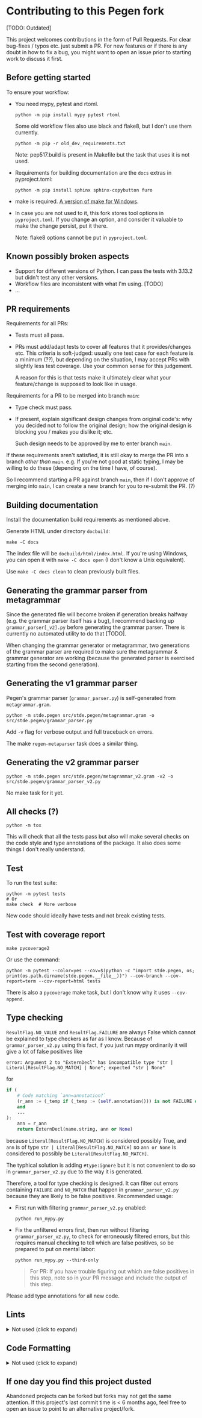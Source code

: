 # Contributing to this Pegen fork

[TODO: Outdated]

This project welcomes contributions in the form of Pull Requests.
For clear bug-fixes / typos etc. just submit a PR.
For new features or if there is any doubt in how to fix a bug, you might want
to open an issue prior to starting work to discuss it first.

## Before getting started

To ensure your workflow:

- You need mypy, pytest and rtoml.

  ```
  python -m pip install mypy pytest rtoml
  ```

  Some old workflow files also use black and flake8, but I don't use them currently.

  ```
  python -m pip -r old_dev_requirements.txt
  ```

  Note: pep517.build is present in Makefile but the task that uses it is not used.
- Requirements for building documentation are the `docs` extras in pyproject.toml:

  ```
  python -m pip install sphinx sphinx-copybutton furo
  ```
- make is required. [A version of make for Windows](https://github.com/mbuilov/gnumake-windows).
- In case you are not used to it, this fork stores tool options in `pyproject.toml`.
  If you change an option, and consider it valuable to make the change persist,
  put it there.

  Note: flake8 options cannot be put in `pyproject.toml`.

## Known possibly broken aspects
- Support for different versions of Python. I can pass the tests with 3.13.2 but didn't
  test any other versions.
- Workflow files are inconsistent with what I'm using. [TODO]
- ...

## PR requirements
Requirements for all PRs:
- Tests must all pass.
- PRs must add/adapt tests to cover all features that it provides/changes etc.
  This criteria is soft-judged: usually one test case for each feature is a minimum (??),
  but depending on the situation, I may accept PRs with slightly less test coverage.
  Use your common sense for this judgement.

  A reason for this is that tests make it ultimately clear what
  your feature/change is supposed to look like in usage.

Requirements for a PR to be merged into branch `main`:
- Type check must pass.
- If present, explain significant design changes from original code's:
  why you decided not to follow the original design;
  how the original design is blocking you / makes you dislike it; etc.

  Such design needs to be approved by me to enter branch `main`.

If these requirements aren't satisfied, it is still okay to merge
the PR into a branch *other than* `main`. e.g. If you're not good at static typing,
I may be willing to do these (depending on the time I have, of course).

So I recommend starting a PR against branch `main`, then if I don't approve of
merging into `main`, I can create a new branch for you to re-submit the PR. (?)

## Building documentation
Install the documentation build requirements as mentioned above.

Generate HTML under directory `docbuild`:

```
make -C docs
```

The index file will be `docbuild/html/index.html`. If you're using Windows,
you can open it with `make -C docs open` (I don't know a Unix equivalent).

Use `make -C docs clean` to clean previously built files.

## Generating the grammar parser from metagrammar
Since the generated file will become broken if generation breaks halfway
(e.g. the grammar parser itself has a bug),
I recommend backing up `grammar_parser[_v2].py` before generating the grammar parser.
There is currently no automated utility to do that [TODO].

When changing the grammar generator or metagrammar, two generations of the grammar parser
are required to make sure the metagrammar & grammar generator are working
(because the generated parser is exercised starting from the second generation).

## Generating the v1 grammar parser

Pegen's grammar parser (`grammar_parser.py`) is self-generated from `metagrammar.gram`.

```
python -m stde.pegen src/stde.pegen/metagrammar.gram -o src/stde.pegen/grammar_parser.py
```

Add `-v` flag for verbose output and full traceback on errors.

The make `regen-metaparser` task does a similar thing.

## Generating the v2 grammar parser

```
python -m stde.pegen src/stde.pegen/metagrammar_v2.gram -v2 -o src/stde.pegen/grammar_parser_v2.py
```

No make task for it yet.

## All checks (?)

```
python -m tox
```

This will check that all the tests pass but also will make several checks on the code style
and type annotations of the package. It also does some things I don't really understand.

## Test
To run the test suite:

```
python -m pytest tests
# Or
make check  # More verbose
```

New code should ideally have tests and not break existing tests.

## Test with coverage report
```
make pycoverage2
```

Or use the command:

```
python -m pytest --color=yes --cov=$(python -c "import stde.pegen, os; print(os.path.dirname(stde.pegen.__file__))") --cov-branch --cov-report=term --cov-report=html tests
```

There is also a `pycoverage` make task, but I don't know why it uses `--cov-append`.

## Type checking
`ResultFlag.NO_VALUE` and `ResultFlag.FAILURE` are always False
which cannot be explained to type checkers as far as I know.
Because of `grammar_parser_v2.py` using this fact, if you just run mypy ordinarily
it will give a lot of false positives like

```
error: Argument 2 to "ExternDecl" has incompatible type "str | Literal[ResultFlag.NO_MATCH] | None"; expected "str | None"
```

for

```python
if (
    # Code matching `ann=annotation?`
    (r_ann := (_temp if (_temp := (self.annotation())) is not FAILURE else NO_MATCH)) is not FAILURE
    and
    ...
):
    ann = r_ann
    return ExternDecl(name.string, ann or None)
```

because `Literal[ResultFlag.NO_MATCH]` is considered possibly True,
and `ann` is of type `str | Literal[ResultFlag.NO_MATCH]`
so `ann or None` is considered to possibly be `Literal[ResultFlag.NO_MATCH]`.

The typhical solution is adding `#type:ignore` but it is not convenient to do so
in `grammar_parser_v2.py` due to the way it is generated.

Therefore, a tool for type checking is designed. It can filter out errors containing
`FAILURE` and `NO_MATCH` that happen in `grammar_parser_v2.py` because they are likely
to be false positives. Recommended usage:

- First run with filtering `grammar_parser_v2.py` enabled:
  ```
  python run_mypy.py
  ```
- Fix the unfiltered errors first, then run without filtering `grammar_parser_v2.py`,
  to check for erroneously filtered errors, but this requires manual checking to tell
  which are false positives, so be prepared to put on mental labor:
  ```
  python run_mypy.py --third-only
  ```

  > For PR: If you have trouble figuring out which are false positives in this step,
  > note so in your PR message and include the output of this step.
  
Please add type annotations for all new code.

## Lints

<details>
  <summary>Not used (click to expand)</summary>

Checks code style with `black` and `flake8` (in folders `src`, `tests` only)
and type checks with `mypy`.

```
python -m tox -e lint
# Or
make lint
```

</details>

## Code Formatting

<details>
  <summary>Not used (click to expand)</summary>

`stde.pegen` uses [`black`](https://github.com/psf/black) for code formatting.
I recommend setting up black in your editor to format on save.

[XXX: But flake8 is also present in Makefile?]

To run black from the command line, use `make format` to format and write to the files.

</details>

## If one day you find this project dusted

Abandoned projects can be forked but forks may not get the same attention.
If this project's last commit time is < 6 months ago, feel free to
open an issue to point to an alternative project/fork.